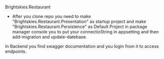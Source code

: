 Brightskies.Restaurant
- After you clone repo you need to make "Brightskies.Restaurant.Presentation" as startup project
and make "Brightskies.Restaurant.Persistence" as Default Project in package manager console you to 
put your connectioString in appsetting and then add-migration and update-datebase. 

In Backend you find swagger documentation and you login from it to access endpoints.
